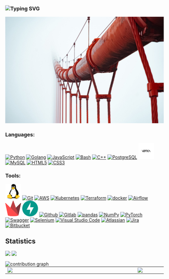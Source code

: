 ### ![Typing SVG](https://readme-typing-svg.herokuapp.com?size=26&color=4E9F3D&width=500&lines=Hi+there+%F0%9F%91%8B%2C+I'm+Dmitry)

![](img/way.jpeg)

### Languages:

<a href="https://www.python.org/" title="Python"><img src="https://github.com/get-icon/geticon/raw/master/icons/python.svg" alt="Python" width="50px" height="50px"></a>
<a href="https://go.dev/" title="Golang"><img src="https://github.com/get-icon/geticon/raw/master/icons/go.svg" alt="Golang" width="50px" height="50px"></a>
<a href="https://developer.mozilla.org/en-US/docs/Web/JavaScript" title="JavaScript"><img src="https://github.com/get-icon/geticon/raw/master/icons/javascript.svg" alt="JavaScript" width="50px" height="50px"></a>
<a href="https://www.gnu.org/software/bash/" title="Bash"><img src="https://github.com/get-icon/geticon/raw/master/icons/bash.svg" alt="Bash" width="50px" height="50px"></a>
<a href="https://isocpp.org/" title="C++"><img src="https://github.com/get-icon/geticon/raw/master/icons/c-plusplus.svg" alt="C++" width="50px" height="50px"></a>
<a href="https://www.postgresql.org/" title="PostgreSQL"><img src="https://github.com/get-icon/geticon/raw/master/icons/postgresql.svg" alt="PostgreSQL" width="50px" height="50px"></a>
<a href="https://www.vertica.com/" title="Vertica"><img src="img/logo/Vertica.svg" alt="Vertica" width="50px" height="50px"></a>
<a href="https://www.mysql.com/" title="MySQL"><img src="https://github.com/get-icon/geticon/raw/master/icons/mysql.svg" alt="MySQL" width="50px" height="50px"></a>
<a href="https://www.w3.org/TR/html5/" title="HTML5"><img src="https://github.com/get-icon/geticon/raw/master/icons/html-5.svg" alt="HTML5" width="50px" height="50px"></a>
<a href="https://www.w3.org/TR/CSS/" title="CSS3"><img src="https://github.com/get-icon/geticon/raw/master/icons/css-3.svg" alt="CSS3" width="50px" height="50px"></a>

### Tools:

<a href="https://www.linux.org/" title="Linux"><img src="img/logo/linux.svg" alt="Linux" width="50px" height="50px"></a>
<a href="https://git-scm.com/" title="Git"><img src="https://github.com/get-icon/geticon/raw/master/icons/git-icon.svg" alt="Git" width="50px" height="50px"></a>
<a href="https://aws.amazon.com/" title="AWS"><img src="https://github.com/get-icon/geticon/raw/master/icons/aws.svg" alt="AWS" width="50px" height="50px"></a>
<a href="https://kubernetes.io/" title="Kubernetes"><img src="https://github.com/get-icon/geticon/raw/master/icons/kubernetes.svg" alt="Kubernetes" width="50px" height="50px"></a>
<a href="https://www.terraform.io/" title="Terraform"><img src="https://github.com/get-icon/geticon/raw/master/icons/terraform.svg" alt="Terraform" width="50px" height="50px"></a>
<a href="https://www.docker.com/" title="docker"><img src="https://github.com/get-icon/geticon/raw/master/icons/docker-icon.svg" alt="docker" width="50px" height="50px"></a>
<a href="https://airflow.apache.org/" title="Airflow"><img src="https://github.com/get-icon/geticon/raw/master/icons/airflow.svg" alt="Airflow" width="50px" height="50px"></a>
<a href="https://streamlit.io/" title="Streamlit"><img src="img/logo/streamlit.svg" alt="Streamlit" width="50px" height="50px"></a>
<a href="https://fastapi.tiangolo.com/" title="Fastapi"><img src="img/logo/fastapi.svg" alt="Fastapi" width="50px" height="50px"></a>
<a href="https://github.com/" title="Github"><img src="https://github.com/get-icon/geticon/raw/master/icons/github-icon.svg" alt="Github" width="50px" height="50px"></a>
<a href="https://gitlab.com/" title="Gitlab"><img src="https://github.com/get-icon/geticon/raw/master/icons/gitlab.svg" alt="Gitlab" width="50px" height="50px"></a>
<a href="https://pandas.pydata.org/" title="pandas"><img src="https://github.com/get-icon/geticon/raw/master/icons/pandas-icon.svg" alt="pandas" width="50px" height="50px"></a>
<a href="https://numpy.org/" title="NumPy"><img src="https://github.com/get-icon/geticon/raw/master/icons/numpy-icon.svg" alt="NumPy" width="50px" height="50px"></a>
<a href="https://pytorch.org/" title="PyTorch"><img src="https://github.com/get-icon/geticon/raw/master/icons/pytorch.svg" alt="PyTorch" width="50px" height="50px"></a>
<a href="https://swagger.io/" title="Swagger"><img src="https://github.com/get-icon/geticon/raw/master/icons/swagger.svg" alt="Swagger" width="50px" height="50px"></a>
<a href="https://www.seleniumhq.org/" title="Selenium"><img src="https://github.com/get-icon/geticon/raw/master/icons/selenium.svg" alt="Selenium" width="50px" height="50px"></a>
<a href="https://code.visualstudio.com/" title="Visual Studio Code"><img src="https://github.com/get-icon/geticon/raw/master/icons/visual-studio-code.svg" alt="Visual Studio Code" width="50px" height="50px"></a>
<a href="https://www.atlassian.com/" title="Atlassian"><img src="https://github.com/get-icon/geticon/raw/master/icons/atlassian.svg" alt="Atlassian" width="50px" height="50px"></a>
<a href="https://www.jira.com/" title="Jira"><img src="https://github.com/get-icon/geticon/raw/master/icons/jira.svg" alt="Jira" width="50px" height="50px"></a>
<a href="https://bitbucket.org/" title="Bitbucket"><img src="https://github.com/get-icon/geticon/raw/master/icons/bitbucket.svg" alt="Bitbucket" width="50px" height="50px"></a>

## Statistics

![](https://komarev.com/ghpvc/?username=dKosarevsky)
![](https://img.shields.io/github/followers/dKosarevsky?label=Followers&style=social)

<table>
    <tr>
        <td>
            <img
                width="400px"
                align="left"
                src="https://github-readme-stats.vercel.app/api?username=dkosarevsky&theme=merko&show_icons=true&hide_border=false&count_private=true&layout=compact"
            />
        </td>
        <td>
            <img
                width="400px"
                align="left"
                src="https://github-readme-stats.vercel.app/api/top-langs/?username=dkosarevsky&theme=merko&hide=html&layout=compact"
            />
        </td>
    </tr>
    <tr>
        <img 
            align="left" alt="contribution graph" 
            src="https://activity-graph.herokuapp.com/graph?username=dkosarevsky&theme=gotham&count_private=true&radius=8"
        >
    </tr>
</table>
